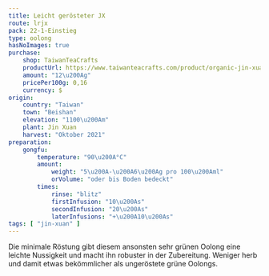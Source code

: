 ```yaml
---
title: Leicht gerösteter JX
route: lrjx
pack: 22-1-Einstieg
type: oolong
hasNoImages: true
purchase:
    shop: TaiwanTeaCrafts
    productUrl: https://www.taiwanteacrafts.com/product/organic-jin-xuan-oolong-tea
    amount: "12\u200Ag"
    pricePer100g: 0,16
    currency: $
origin:
    country: "Taiwan"
    town: "Beishan"
    elevation: "1100\u200Am"
    plant: Jin Xuan
    harvest: "Oktober 2021"
preparation:
    gongfu:
        temperature: "90\u200A°C"
        amount:
            weight: "5\u200A-\u200A6\u200Ag pro 100\u200Aml"
            orVolume: "oder bis Boden bedeckt"
        times:
            rinse: "blitz"
            firstInfusion: "10\u200As"
            secondInfusion: "20\u200As"
            laterInfusions: "+\u200A10\u200As"
tags: [ "jin-xuan" ]
---
```

Die minimale Röstung gibt diesem ansonsten sehr grünen Oolong eine leichte Nussigkeit und macht ihn robuster in der Zubereitung. Weniger herb und damit etwas bekömmlicher als ungeröstete grüne Oolongs.